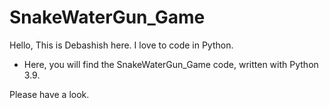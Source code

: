 # SnakeWaterGun_Game
Hello,
This is Debashish here.
I love to code in Python.
- Here, you will find the SnakeWaterGun_Game code, written with Python 3.9.

Please have a look.
